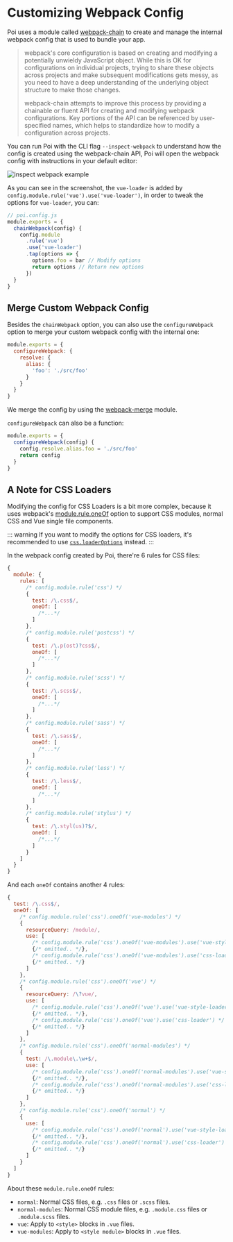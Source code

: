 # Customizing Webpack Config

Poi uses a module called [webpack-chain](https://github.com/neutrinojs/webpack-chain) to create and manage the internal webpack config that is used to bundle your app.

> webpack's core configuration is based on creating and modifying a potentially unwieldy JavaScript object. While this is OK for configurations on individual projects, trying to share these objects across projects and make subsequent modifications gets messy, as you need to have a deep understanding of the underlying object structure to make those changes.
>
> webpack-chain attempts to improve this process by providing a chainable or fluent API for creating and modifying webpack configurations. Key portions of the API can be referenced by user-specified names, which helps to standardize how to modify a configuration across projects.

You can run Poi with the CLI flag `--inspect-webpack` to understand how the config is created using the webpack-chain API, Poi will open the webpack config with instructions in your default editor:

![inspect webpack example](https://user-images.githubusercontent.com/8784712/59977315-629bf600-9602-11e9-80aa-e2a2cf5a4360.png)

As you can see in the screenshot, the `vue-loader` is added by `config.module.rule('vue').use('vue-loader')`, in order to tweak the options for `vue-loader`, you can:

```js
// poi.config.js
module.exports = {
  chainWebpack(config) {
    config.module
      .rule('vue')
      .use('vue-loader')
      .tap(options => {
        options.foo = bar // Modify options
        return options // Return new options
      })
  }
}
```

## Merge Custom Webpack Config

Besides the `chainWebpack` option, you can also use the `configureWebpack` option to merge your custom webpack config with the internal one:

```js
module.exports = {
  configureWebpack: {
    resolve: {
      alias: {
        'foo': './src/foo'
      }
    }
  }
}
```

We merge the config by using the [webpack-merge](https://github.com/survivejs/webpack-merge) module.

`configureWebpack` can also be a function:

```js
module.exports = {
  configureWebpack(config) {
    config.resolve.alias.foo = './src/foo'
    return config
  }
}
```

## A Note for CSS Loaders

Modifying the config for CSS Loaders is a bit more complex, because it uses webpack's [module.rule.oneOf](https://webpack.js.org/configuration/module/#ruleoneof) option to support CSS modules, normal CSS and Vue single file components.

::: warning
If you want to modify the options for CSS loaders, it's recommended to use [`css.loaderOptions`](/config.html#css-loaderoptions) instead.
:::

In the webpack config created by Poi, there're 6 rules for CSS files:

```js
{
  module: {
    rules: [
      /* config.module.rule('css') */
      {
        test: /\.css$/,
        oneOf: [
          /*...*/
        ]
      },
      /* config.module.rule('postcss') */
      {
        test: /\.p(ost)?css$/,
        oneOf: [
          /*...*/
        ]
      },
      /* config.module.rule('scss') */
      {
        test: /\.scss$/,
        oneOf: [
          /*...*/
        ]
      },
      /* config.module.rule('sass') */
      {
        test: /\.sass$/,
        oneOf: [
          /*...*/
        ]
      },
      /* config.module.rule('less') */
      {
        test: /\.less$/,
        oneOf: [
          /*...*/
        ]
      },
      /* config.module.rule('stylus') */
      {
        test: /\.styl(us)?$/,
        oneOf: [
          /*...*/
        ]
      }
    ]
  }
}
```

And each `oneOf` contains another 4 rules:

```js
{
  test: /\.css$/,
  oneOf: [
    /* config.module.rule('css').oneOf('vue-modules') */
    {
      resourceQuery: /module/,
      use: [
        /* config.module.rule('css').oneOf('vue-modules').use('vue-style-loader') */
        {/* omitted.. */},
        /* config.module.rule('css').oneOf('vue-modules').use('css-loader') */
        {/* omitted.. */}
      ]
    },
    /* config.module.rule('css').oneOf('vue') */
    {
      resourceQuery: /\?vue/,
      use: [
        /* config.module.rule('css').oneOf('vue').use('vue-style-loader') */
        {/* omitted.. */},
        /* config.module.rule('css').oneOf('vue').use('css-loader') */
        {/* omitted.. */}
      ]
    },
    /* config.module.rule('css').oneOf('normal-modules') */
    {
      test: /\.module\.\w+$/,
      use: [
        /* config.module.rule('css').oneOf('normal-modules').use('vue-style-loader') */
        {/* omitted.. */},
        /* config.module.rule('css').oneOf('normal-modules').use('css-loader') */
        {/* omitted.. */}
      ]
    },
    /* config.module.rule('css').oneOf('normal') */
    {
      use: [
        /* config.module.rule('css').oneOf('normal').use('vue-style-loader') */
        {/* omitted.. */},
        /* config.module.rule('css').oneOf('normal').use('css-loader') */
        {/* omitted.. */}
      ]
    }
  ]
}
````

About these `module.rule.oneOf` rules:

- `normal`: Normal CSS files, e.g. `.css` files or `.scss` files.
- `normal-modules`: Normal CSS module files, e.g. `.module.css` files or `.module.scss` files.
- `vue`: Apply to `<style>` blocks in `.vue` files.
- `vue-modules`: Apply to `<style module>` blocks in `.vue` files.
